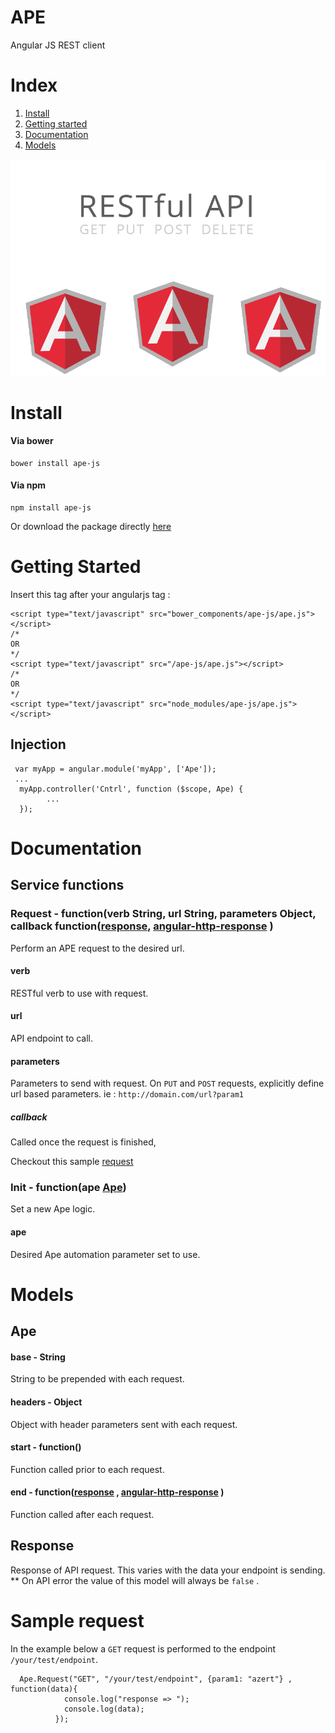 # APE
 Angular JS REST client

# Index

1. [Install](#install)
2. [Getting started](#getting-started)
3. [Documentation](#documentation)
4. [Models](#models)

![Angular JS REST client](https://github.com/Orkiv/ape-js/raw/master/logo.png)

# Install 

#### Via bower

	bower install ape-js

#### Via npm 

	npm install ape-js

Or download the package directly [here](https://github.com/Orkiv/ape-js/archive/master.zip) 

# Getting Started

Insert this tag  after your angularjs tag :

	<script type="text/javascript" src="bower_components/ape-js/ape.js"></script>
	/*
	OR
	*/
	<script type="text/javascript" src="/ape-js/ape.js"></script>
	/*
	OR
	*/
	<script type="text/javascript" src="node_modules/ape-js/ape.js"></script>



## Injection

	 var myApp = angular.module('myApp', ['Ape']);
	 ...
      myApp.controller('Cntrl', function ($scope, Ape) {
            ...
      });


# Documentation

## Service functions

### Request - function(verb String, url String, parameters Object, callback  function([response](#response), [angular-http-response](https://docs.angularjs.org/api/ng/service/$http) )

Perform an APE request to the desired url.

#### verb 
RESTful verb to use with request.

#### url

API endpoint to call.

#### parameters 

Parameters to send with request. On `PUT` and `POST` requests, explicitly define url based parameters. ie : `http://domain.com/url?param1` 

##### callback

Called once the request is finished,

Checkout this sample [request](#sample-request)

### Init - function(ape [Ape](#ape))

Set a new Ape logic. 

#### ape 

Desired Ape automation parameter set to use.


# Models

## Ape

#### base - String

String to be prepended with each request.

#### headers - Object
Object with header parameters sent with each request.

#### start - function()
Function called prior to each request.

#### end - function([response](#response) ,  [angular-http-response](https://docs.angularjs.org/api/ng/service/$http) )
Function called after each request.

## Response
Response of API request. This varies with the data your endpoint is sending.
** On API error the value of this model will always be `false` .


# Sample request

In the example below a `GET` request is performed to the endpoint `/your/test/endpoint`.

	  Ape.Request("GET", "/your/test/endpoint", {param1: "azert"} , function(data){
                console.log("response => ");
                console.log(data);
              });
